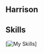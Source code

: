 ## Harrison

## Skills
[![My Skills](https://skillicons.dev/icons?i=js,ts,nodejs,nextjs,flutter,cpp,mongodb,mysql,postgres)]
